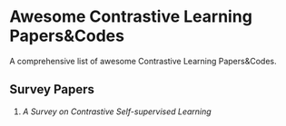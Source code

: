 # Awesome Contrastive Learning Papers&Codes
A comprehensive list of awesome Contrastive Learning Papers&amp;Codes.
## Survey Papers
1. *A Survey on Contrastive Self-supervised Learning*
